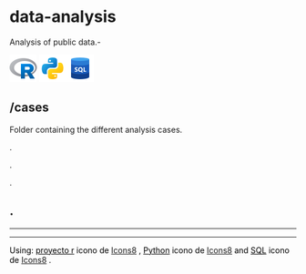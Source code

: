# data-analysis
Analysis of public data.-

![](/assets/icons8-proyecto-r-48.png "Lenguaje R")   ![](/assets/icons8-python-48.png "Lenguaje Python")![](/assets/icons8-sql-48.png "Lenguaje SQL")

## /cases 
Folder containing the different analysis cases.

.

.

.

.
---
---
---

<p style="color:black;">
Using: 
<a style="color:black;" target="_blank" href="https://icons8.com/icon/CLvQeiwFpit4/r-project">proyecto r</a> icono de <a target="_blank" href="https://icons8.com">Icons8</a>
, 
<a style="color:black;" target="_blank" href="https://icons8.com/icon/l75OEUJkPAk4/python">Python</a> icono de <a target="_blank" href="https://icons8.com">Icons8</a>
and 
<a style="color:black;" target="_blank" href="https://icons8.com/icon/J6KcaRLsTgpZ/sql">SQL</a> icono de <a target="_blank" href="https://icons8.com">Icons8</a>
.
</p>
